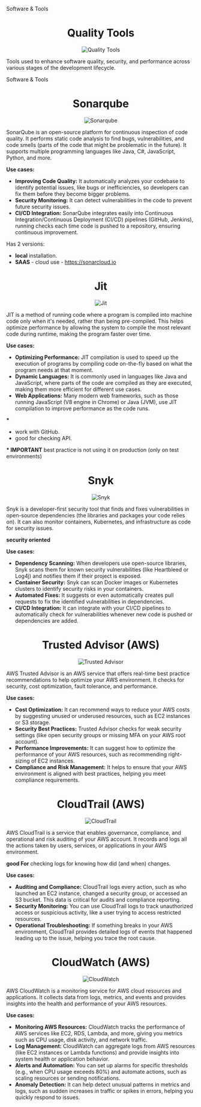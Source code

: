 Software & Tools
<div align="center">

# **Quality Tools**

![Quality Tools](../pic/qualityTools.gif)
</div>

Tools used to enhance software quality, security, and performance across various stages of the development lifecycle. 

Software & Tools

<div align="center">

# **Sonarqube**

![Sonarqube](../pic/sonarqube1.gif)

</div>

SonarQube is an open-source platform for continuous inspection of code quality. It performs static code analysis to find bugs, vulnerabilities, and code smells (parts of the code that might be problematic in the future). It supports multiple programming languages like Java, C#, JavaScript, Python, and more.

__Use cases:__

  * __Improving Code Quality:__ It automatically analyzes your codebase to identify potential issues, like bugs or inefficiencies, so developers can fix them before they become bigger problems.
  * __Security Monitoring:__ It can detect vulnerabilities in the code to prevent future security issues.
  * __CI/CD Integration:__ SonarQube integrates easily into Continuous Integration/Continuous Deployment (CI/CD) pipelines (GitHub, Jenkins), running checks each time code is pushed to a repository, ensuring continuous improvement.

Has 2 versions:

  * __local__ installation.
  * __SAAS__ - cloud use - https://sonarcloud.io

<div align="center">

# **Jit**

![Jit](../pic/jit.gif)

</div>

JIT is a method of running code where a program is compiled into machine code only when it's needed, rather than being pre-compiled. This helps optimize performance by allowing the system to compile the most relevant code during runtime, making the program faster over time.

__Use cases:__

  * __Optimizing Performance:__ JIT compilation is used to speed up the execution of programs by compiling code on-the-fly based on what the program needs at that moment.
  * __Dynamic Languages:__ It is commonly used in languages like Java and JavaScript, where parts of the code are compiled as they are executed, making them more efficient for different use cases.
  * __Web Applications:__ Many modern web frameworks, such as those running JavaScript (V8 engine in Chrome) or Java (JVM), use JIT compilation to improve performance as the code runs.

__*__ 
  
  * work with GitHub.
  * good for checking API.

__* IMPORTANT__ best practice is not using it on production (only on test environments)

<div align="center">

# **Snyk**

![Snyk](../pic/snyk.gif)

</div>

Snyk is a developer-first security tool that finds and fixes vulnerabilities in open-source dependencies (the libraries and packages your code relies on). It can also monitor containers, Kubernetes, and infrastructure as code for security issues.

__security oriented__ 

__Use cases:__

  * __Dependency Scanning:__ When developers use open-source libraries, Snyk scans them for known security vulnerabilities (like Heartbleed or Log4j) and notifies them if their project is exposed.
  * __Container Security:__ Snyk can scan Docker images or Kubernetes clusters to identify security risks in your containers.
  * __Automated Fixes:__ It suggests or even automatically creates pull requests to fix the identified vulnerabilities in dependencies.
  * __CI/CD Integration:__ It can integrate with your CI/CD pipelines to automatically check for vulnerabilities whenever new code is pushed or dependencies are added.

<div align="center">

# **Trusted Advisor (AWS)**

![Trusted Advisor](../pic/trustedAdciser.gif)

</div>

AWS Trusted Advisor is an AWS service that offers real-time best practice recommendations to help optimize your AWS environment. It checks for security, cost optimization, fault tolerance, and performance.

__Use cases:__

  * __Cost Optimization:__ It can recommend ways to reduce your AWS costs by suggesting unused or underused resources, such as EC2 instances or S3 storage.
  * __Security Best Practices:__ Trusted Advisor checks for weak security settings (like open security groups or missing MFA on your AWS root account).
  * __Performance Improvements:__ It can suggest how to optimize the performance of your AWS resources, such as recommending right-sizing of EC2 instances.
  * __Compliance and Risk Management:__ It helps to ensure that your AWS environment is aligned with best practices, helping you meet compliance requirements.

<div align="center">

# **CloudTrail (AWS)**

![CloudTrail](../pic/cloudTrail.gif)

</div>

AWS CloudTrail is a service that enables governance, compliance, and operational and risk auditing of your AWS account. It records and logs all the actions taken by users, services, or applications in your AWS environment.

__good For__ checking logs for knowing how did (and when) changes.

__Use cases:__

  * __Auditing and Compliance:__ CloudTrail logs every action, such as who launched an EC2 instance, changed a security group, or accessed an S3 bucket. This data is critical for audits and compliance reporting.
  * __Security Monitoring:__ You can use CloudTrail logs to track unauthorized access or suspicious activity, like a user trying to access restricted resources.
  * __Operational Troubleshooting:__ If something breaks in your AWS environment, CloudTrail provides detailed logs of events that happened leading up to the issue, helping you trace the root cause.

<div align="center">

# **CloudWatch (AWS)**

![CloudWatch](../pic/cloudWatch.gif)

</div>

AWS CloudWatch is a monitoring service for AWS cloud resources and applications. It collects data from logs, metrics, and events and provides insights into the health and performance of your AWS resources.

__Use cases:__

  * __Monitoring AWS Resources:__ CloudWatch tracks the performance of AWS services like EC2, RDS, Lambda, and more, giving you metrics such as CPU usage, disk activity, and network traffic.
  * __Log Management:__ CloudWatch can aggregate logs from AWS resources (like EC2 instances or Lambda functions) and provide insights into system health or application behavior.
  * __Alerts and Automation:__ You can set up alarms for specific thresholds (e.g., when CPU usage exceeds 80%) and automate actions, such as scaling resources or sending notifications.
  * __Anomaly Detection:__ It can help detect unusual patterns in metrics and logs, such as sudden increases in traffic or spikes in errors, helping you quickly respond to issues.
